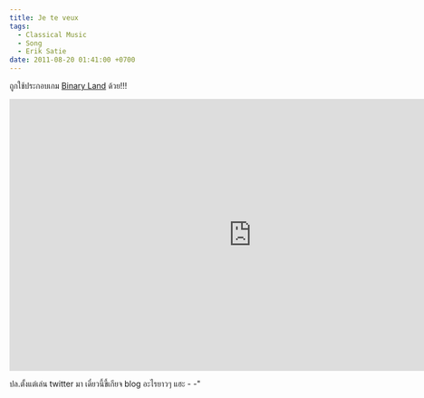 ```yaml
---
title: Je te veux
tags:
  - Classical Music
  - Song
  - Erik Satie
date: 2011-08-20 01:41:00 +0700
---
```


ถูกใช้ประกอบเกม [Binary Land][] ด้วย!!!

<iframe width="853" height="480" src="https://www.youtube.com/embed/mBj-0BCsNaE" frameborder="0" allowfullscreen></iframe>

ปล.ตั้งแต่เล่น twitter มา เดี๋ยวนี้ขี้เกียจ blog อะไรยาวๆ แฮะ - -"


[Binary Land]: //en.wikipedia.org/wiki/Binary_Land
